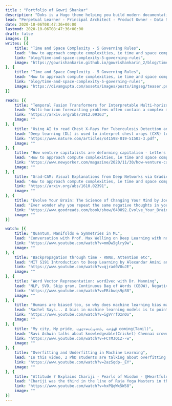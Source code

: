 ```yaml
---
title : "Portfolio of Gowri Shankar"
description: "Doks is a Hugo theme helping you build modern documentation websites that are secure, fast, and SEO-ready — by default."
lead: "Perpetual Learner - Principal Architect - Product Owner - Data Science Enthusiast - Kaggle Expert - Co-Founder - A Heartful Programmer"
date: 2020-10-06T08:47:36+00:00
lastmod: 2020-10-06T08:47:36+00:00
draft: false
images: []
writes: [{
    title: "Time and Space Complexity - 5 Governing Rules",
    lead: "How to approach compute complexities, ie time and space complexity problems while designing a software system to avoid obvious bottlenecks in an abstract fashion.",
    link: "blog/time-and-space-complexity-5-governing-rules",
    image: "https://gowrishankarin.github.io/gowrishankarin_2/blog/time-and-space-complexity-5-governing-rules/teaser.png"
}, {
    title: "Time and Space Complexity - 5 Governing Rules",
    lead: "How to approach compute complexities, ie time and space complexity problems while designing a software system to avoid obvious bottlenecks in an abstract fashion.",
    link: "blog/time-and-space-complexity-5-governing-rules",
    image: "https://divamgupta.com/assets/images/posts/imgseg/teaser.png"
}]

reads: [{
    title: "Temporal Fusion Transformers for Interpretable Multi-horizon Time Series Forecasting - GOOGLE RESEARCH",
    lead: "Multi-horizon forecasting problems often contain a complex mix of inputs -- including static (i.e. time-invariant) covariates, known future inputs, and other exogenous time series that are only observed historically -- without any prior information on how they interact with the target.",
    link: "https://arxiv.org/abs/1912.09363",
    image: ""
}, {
    title: "Using AI to read Chest X-Rays for Tuberculosis Detection and evaluation of multiple DL systems - NATURE",
    lead: "Deep learning (DL) is used to interpret chest xrays (CXR) to screen and triage people for pulmonary tuberculosis (TB). This study have compared multiple DL systems and populations with a retrospective evaluation of 3 DL systems.",
    link: "https://www.nature.com/articles/s41598-019-51503-3.pdf",
    image: ""
}, {
    title: "How venture capitalists are deforming capitalism - Letters from Silicon Valley - NEWYORKER",
    lead: "How to approach compute complexities, ie time and space complexity problems while designing a software system to avoid obvious bottlenecks in an abstract fashion.",
    link: "https://www.newyorker.com/magazine/2020/11/30/how-venture-capitalists-are-deforming-capitalism",
    image: ""
}, {
    title: "Grad-CAM: Visual Explanations from Deep Networks via Gradient-Based Localization - IEEE/ICCV",
    lead: "How to approach compute complexities, ie time and space complexity problems while designing a software system to avoid obvious bottlenecks in an abstract fashion.",
    link: "https://arxiv.org/abs/1610.02391",
    image: ""
}, {
    title: "Evolve Your Brain: The Science of Changing Your Mind by Joe Dispenza - BOOK",
    lead: "Ever wonder why you repeat the same negative thoughts in your head? Why you keep coming back for more from hurtful family members, friends, or significant others?",
    link: "https://www.goodreads.com/book/show/640892.Evolve_Your_Brain",
    image: ""
}]

watch: [{
    title: "Quantum, Manifolds & Symmetries in ML",
    lead: "Conversation with Prof. Max Welling on Deep Learning with non-Euclidean geometric data like graphs/topology or allowing networks to recognize new symmetries",
    link: "https://www.youtube.com/watch?v=mmDw5glry9w",
    image: ""
}, {
    title: "Backpropagation through time - RNNs, Attention etc",
    lead: "MIT S191 Introduction to Deep Learning by Alexandar Amini and Ava Soleimany. Covers intuition to Recurrence LSTM, Attention, Gradient Issues, Sequential Modelling etc",
    link: "https://www.youtube.com/watch?v=qjrad0V0uJE",
    image: ""
}, {
    title: "Word Vector Representation: word2vec with Dr. Manning",
    lead: "NLP, SVD, Skip gram, Continuous Bag of Words (CBOW), Negative Sampling, Hierarchical SoftMax. This lecture introduces the cuttng edge research in NLP and application.",
    link: "https://www.youtube.com/watch?v=ERibwqs9p38",
    image: ""
}, {
    title: "Humans are biased too, so why does machine learning bias matter?",
    lead: "Rachel Says... A bias in machine learning models is to point out that humans are really biased too. Yet machine learning bias differs from human bias in several key ways",
    link: "https://www.youtube.com/watch?v=igVrrfDznOo",
    image: ""
}, {
    title: "My city, My pride, மதராசபட்டினம், வாத்தி coming(Tamil)",
    lead: "Ravi Ashwin talks about knowledgeable(Cricket) Chennai crowd. Some words of wisdom from a guy who had seen all ups and downs the life has to offer.",
    link: "https://www.youtube.com/watch?v=FCTMJQ1Z--w",
    image: ""
}, {
    title: "Overfitting and Underfitting in Machine Learning",
    lead: "In this video, 2 PhD students are talking about overfitting and underfitting, super important concepts to understand about ML models in an intuitive way.",
    link: "https://www.youtube.com/watch?v=2azSqdp-_EY",
    image: ""
}, {
    title: "Attitude ? Explains Chariji - Pearls of Wisdom - @Heartfulness Meditation",
    lead: "Chariji was the third in the line of Raja Yoga Masters in the Sahaj Marg System of Spiritual Practice of Shri Ram Chandra Mission (SRCM). Shri Kamlesh Patel also known as Daaji, is the current Guide of Sahaj Marg System (known today as HEARTFULNESS ) and is the President of Shri Ram Chandra Mission.",
    link: "https://www.youtube.com/watch?v=hxPQqWx5W58",
    image: ""
}]
---
```

